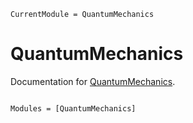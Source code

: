 ```@meta
CurrentModule = QuantumMechanics
```

# QuantumMechanics

Documentation for [QuantumMechanics](https://github.com/DanielHolleufer/QuantumMechanics.jl).

```@index
```

```@autodocs
Modules = [QuantumMechanics]
```
